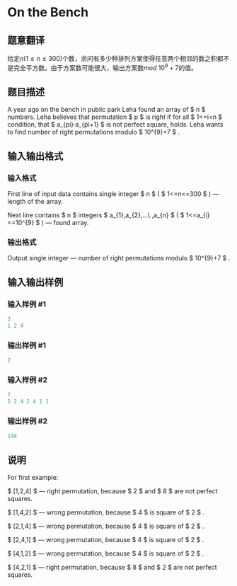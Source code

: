 # On the Bench

## 题意翻译

给定$n (1≤n≤300)$个数，求问有多少种排列方案使得任意两个相邻的数之积都不是完全平方数。由于方案数可能很大，输出方案数$mod$ $10^9+7$的值。

## 题目描述

A year ago on the bench in public park Leha found an array of $ n $ numbers. Leha believes that permutation $ p $ is right if for all $ 1<=i&lt;n $ condition, that $ a_{pi}·a_{pi+1} $ is not perfect square, holds. Leha wants to find number of right permutations modulo $ 10^{9}+7 $ .

## 输入输出格式

### 输入格式

First line of input data contains single integer $ n $ ( $ 1<=n<=300 $ ) — length of the array.

Next line contains $ n $ integers $ a_{1},a_{2},...\ ,a_{n} $ ( $ 1<=a_{i}<=10^{9} $ ) — found array.

### 输出格式

Output single integer — number of right permutations modulo $ 10^{9}+7 $ .

## 输入输出样例

### 输入样例 #1

```cpp
3
1 2 4

```
### 输出样例 #1

```cpp
2

```
### 输入样例 #2

```cpp
7
5 2 4 2 4 1 1

```
### 输出样例 #2

```cpp
144

```
## 说明

For first example:

$ [1,2,4] $ — right permutation, because $ 2 $ and $ 8 $ are not perfect squares.

$ [1,4,2] $ — wrong permutation, because $ 4 $ is square of $ 2 $ .

$ [2,1,4] $ — wrong permutation, because $ 4 $ is square of $ 2 $ .

$ [2,4,1] $ — wrong permutation, because $ 4 $ is square of $ 2 $ .

$ [4,1,2] $ — wrong permutation, because $ 4 $ is square of $ 2 $ .

$ [4,2,1] $ — right permutation, because $ 8 $ and $ 2 $ are not perfect squares.

